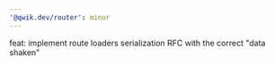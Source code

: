 ```yaml
---
'@qwik.dev/router': minor
---
```


feat: implement route loaders serialization RFC with the correct "data shaken"
